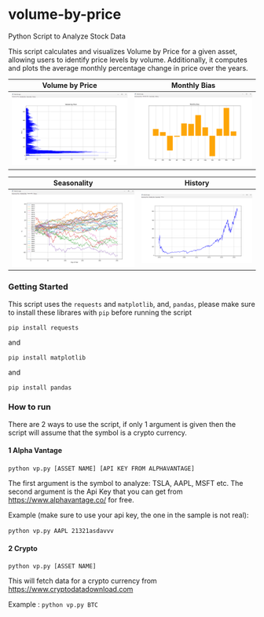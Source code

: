 # volume-by-price
Python Script to Analyze Stock Data

This script calculates and visualizes Volume by Price for a given asset, allowing users to identify price levels by volume.
Additionally, it computes and plots the average monthly percentage change in price over the years.

Volume by Price              |  Monthly Bias
:-------------------------:|:-------------------------:
![Volume By Price](images/preview_1.png)  |  ![Monthly Bias](images/preview_2.png)


Seasonality              |  History
:-------------------------:|:-------------------------:
![Seasonality](images/preview_3.png)  | ![History](images/preview_4.png)



### Getting Started

This script uses the `requests` and `matplotlib`, and, `pandas`, please make sure to install these librares with `pip` before running the script

```
pip install requests
```
and
```
pip install matplotlib
```
and
```
pip install pandas
```

### How to run
There are 2 ways to use the script, if only 1 argument is given then the script will assume that the symbol is a crypto currency.

#### 1 Alpha Vantage
```python vp.py [ASSET NAME] [API KEY FROM ALPHAVANTAGE]```

The first argument is the symbol to analyze: TSLA, AAPL, MSFT etc. The second argument is the Api Key that you can get from https://www.alphavantage.co/ for free.

Example (make sure to use your api key, the one in the sample is not real):

 ```python vp.py AAPL 21321asdavvv```

#### 2 Crypto
```python vp.py [ASSET NAME] ```

This will fetch data for a crypto currency from https://www.cryptodatadownload.com



Example : ```python vp.py BTC```
